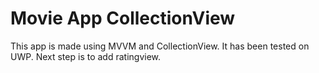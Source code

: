 # Movie App CollectionView
 This app is made using MVVM and CollectionView.
 It has been tested on UWP.
 Next step is to add ratingview.
